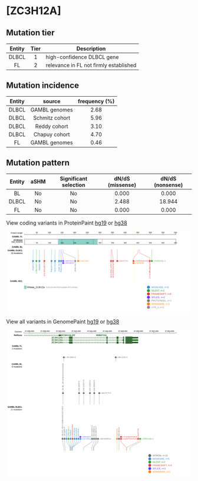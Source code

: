# [ZC3H12A]

## Mutation tier

|Entity|Tier|Description                           |
|:------:|:----:|--------------------------------------|
|DLBCL |1   |high-confidence DLBCL gene            |
|FL    |2   |relevance in FL not firmly established|
## Mutation incidence

|Entity|source        |frequency (%)|
|:------:|:--------------:|:-------------:|
|DLBCL |GAMBL genomes |2.68         |
|DLBCL |Schmitz cohort|5.96         |
|DLBCL |Reddy cohort  |3.10         |
|DLBCL |Chapuy cohort |4.70         |
|FL    |GAMBL genomes |0.46         |

## Mutation pattern

|Entity|aSHM|Significant selection|dN/dS (missense)|dN/dS (nonsense)|
|:------:|:----:|:---------------------:|:----------------:|:----------------:|
|BL    |No  |No                   |0.000           | 0.000          |
|DLBCL |No  |No                   |2.488           |18.944          |
|FL    |No  |No                   |0.000           | 0.000          |



View coding variants in ProteinPaint [hg19](https://www.bcgsc.ca/downloads/morinlab/GAMBL/test/genes/ZC3H12A_protein.html)  or [hg38](https://www.bcgsc.ca/downloads/morinlab/GAMBL/test/genes/ZC3H12A_protein_hg38.html)

![image](images/proteinpaint/ZC3H12A_NM_025079.svg)

View all variants in GenomePaint [hg19](https://www.bcgsc.ca/downloads/morinlab/GAMBL/test/genes/ZC3H12A.html)  or [hg38](https://www.bcgsc.ca/downloads/morinlab/GAMBL/test/genes/ZC3H12A_hg38.html)

![image](images/proteinpaint/ZC3H12A.svg)

